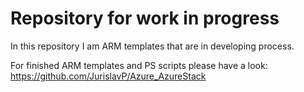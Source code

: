 # Repository for work in progress

In this repository I  am  ARM templates that are in developing process.

For finished ARM templates and PS scripts please have a look: https://github.com/JurislavP/Azure_AzureStack
